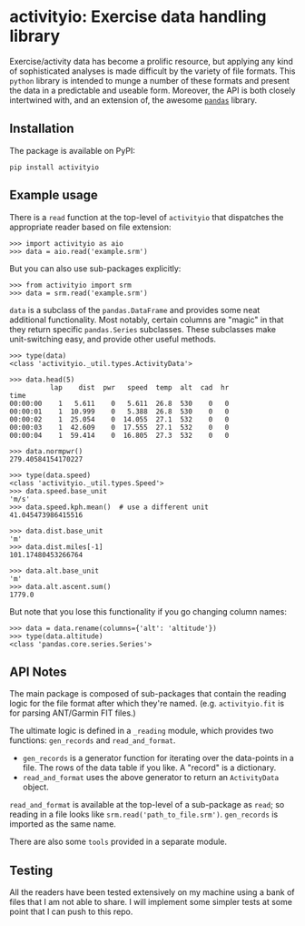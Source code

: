 # activityio: Exercise data handling library

Exercise/activity data has become a prolific resource, but applying any kind of sophisticated analyses is made difficult by the variety of file formats. This `python` library is intended to munge a number of these formats and present the data in a predictable and useable form. Moreover, the API is both closely intertwined with, and an extension of, the awesome [`pandas`](https://github.com/pandas-dev/pandas) library.

## Installation

The package is available on PyPI:

```
pip install activityio
```

## Example usage

There is a `read` function at the top-level of `activityio` that dispatches the appropriate reader based on file extension:

```python-console
>>> import activityio as aio
>>> data = aio.read('example.srm')
```

But you can also use sub-packages explicitly:

```python-console
>>> from activityio import srm
>>> data = srm.read('example.srm')
```

`data` is a subclass of the `pandas.DataFrame` and provides some neat additional functionality. Most notably, certain columns are "magic" in that they return specific `pandas.Series` subclasses. These subclasses make unit-switching easy, and provide other useful methods.

```python-console
>>> type(data)
<class 'activityio._util.types.ActivityData'>

>>> data.head(5)
          lap    dist  pwr   speed  temp  alt  cad  hr
time                                                  
00:00:00    1   5.611    0   5.611  26.8  530    0   0
00:00:01    1  10.999    0   5.388  26.8  530    0   0
00:00:02    1  25.054    0  14.055  27.1  532    0   0
00:00:03    1  42.609    0  17.555  27.1  532    0   0
00:00:04    1  59.414    0  16.805  27.3  532    0   0

>>> data.normpwr()
279.40584154170227

>>> type(data.speed)
<class 'activityio._util.types.Speed'>
>>> data.speed.base_unit
'm/s'
>>> data.speed.kph.mean()  # use a different unit
41.045473986415516

>>> data.dist.base_unit
'm'
>>> data.dist.miles[-1]
101.17480453266764

>>> data.alt.base_unit
'm'
>>> data.alt.ascent.sum()
1779.0
```

But note that you lose this functionality if you go changing column names:

```python-console
>>> data = data.rename(columns={'alt': 'altitude'})
>>> type(data.altitude)
<class 'pandas.core.series.Series'>
```

## API Notes

The main package is composed of sub-packages that contain the reading logic for the file format after which they're named. (e.g. `activityio.fit` is for parsing ANT/Garmin FIT files.) 

The ultimate logic is defined in a `_reading` module, which provides two functions: `gen_records` and `read_and_format`. 

+ `gen_records` is a generator function for iterating over the data-points in a file. The rows of the data table if you like. A "record" is a dictionary.
+ `read_and_format` uses the above generator to return an `ActivityData` object.

`read_and_format` is available at the top-level of a sub-package as `read`; so reading in a file looks like `srm.read('path_to_file.srm')`. `gen_records` is imported as the same name.

There are also some `tools` provided in a separate module.

## Testing

All the readers have been tested extensively on my machine using a bank of files that I am not able to share. I will implement some simpler tests at some point that I can push to this repo.
